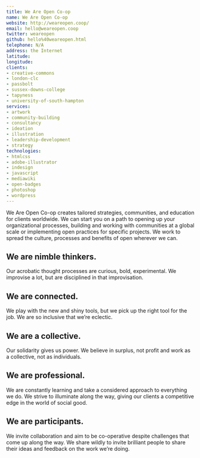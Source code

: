 ```yaml
---
title: We Are Open Co-op
name: We Are Open Co-op
website: http://weareopen.coop/
email: hello@weareopen.coop
twitter: weareopen
github: hello%40weareopen.html
telephone: N/A
address: the Internet
latitude:
longitude:
clients:
- creative-commons
- london-clc
- passbolt
- sussex-downs-college
- tapyness
- university-of-south-hampton
services:
- artwork
- community-building
- consultancy
- ideation
- illustration
- leadership-development
- strategy
technologies:
- htmlcss
- adobe-illustrator
- indesign
- javascript
- mediawiki
- open-badges
- photoshop
- wordpress
---
```


We Are Open Co-op creates tailored strategies, communities, and education for clients worldwide. We can start you on a path to opening up your organizational processes, building and working with communities at a global scale or implementing open practices for specific projects. We work to spread the culture, processes and benefits of open wherever we can.

## We are nimble thinkers.

Our acrobatic thought processes are curious, bold, experimental. We improvise a lot, but are disciplined in that improvisation.

## We are connected.

We play with the new and shiny tools, but we pick up the right tool for the job. We are so inclusive that we’re eclectic.

## We are a collective.

Our solidarity gives us power. We believe in surplus, not profit and work as a collective, not as individuals.

## We are professional.

We are constantly learning and take a considered approach to everything we do. We strive to illuminate along the way, giving our clients a competitive edge in the world of social good.

## We are participants.

We invite collaboration and aim to be co-operative despite challenges that come up along the way. We share wildly to invite brilliant people to share their ideas and feedback on the work we’re doing.
